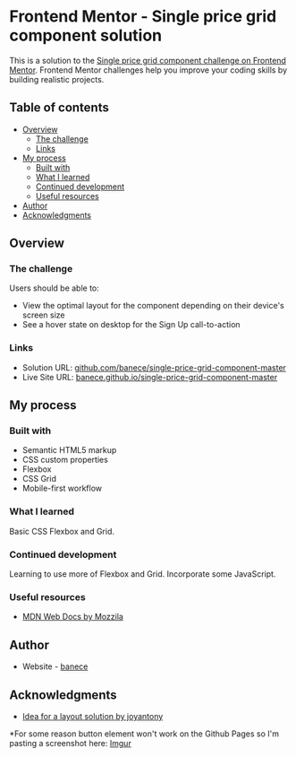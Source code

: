 # Frontend Mentor - Single price grid component solution

This is a solution to the [Single price grid component challenge on Frontend Mentor](https://www.frontendmentor.io/challenges/single-price-grid-component-5ce41129d0ff452fec5abbbc). Frontend Mentor challenges help you improve your coding skills by building realistic projects. 

## Table of contents

- [Overview](#overview)
  - [The challenge](#the-challenge)
  - [Links](#links)
- [My process](#my-process)
  - [Built with](#built-with)
  - [What I learned](#what-i-learned)
  - [Continued development](#continued-development)
  - [Useful resources](#useful-resources)
- [Author](#author)
- [Acknowledgments](#acknowledgments)

## Overview

### The challenge

Users should be able to:

- View the optimal layout for the component depending on their device's screen size
- See a hover state on desktop for the Sign Up call-to-action

### Links

- Solution URL: [github.com/banece/single-price-grid-component-master](https://github.com/banece/single-price-grid-component)
- Live Site URL: [banece.github.io/single-price-grid-component-master](https://banece.github.io/single-price-grid-component)

## My process

### Built with

- Semantic HTML5 markup
- CSS custom properties
- Flexbox
- CSS Grid
- Mobile-first workflow

### What I learned

Basic CSS Flexbox and Grid.

### Continued development

Learning to use more of Flexbox and Grid. Incorporate some JavaScript.

### Useful resources

- [MDN Web Docs by Mozzila](https://developer.mozilla.org/en-US/) 

## Author

- Website - [banece](https://github.com/banece)

## Acknowledgments

- [Idea for a layout solution by joyantony](https://github.com/joyantony/single-price-grid-component-master)

*For some reason button element won't work on the Github Pages so I'm pasting a screenshot here: [Imgur](https://imgur.com/a/MmMg1aO)
